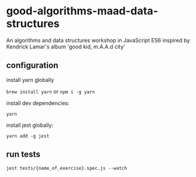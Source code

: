 # good-algorithms-maad-data-structures
An algorithms and data structures workshop in JavaScript ES6 inspired by Kendrick Lamar's album 'good kid, m.A.A.d city'

## configuration
install yarn globally

`brew install yarn` or `npm i -g yarn`

install dev dependencies:

`yarn`

install jest globally:

`yarn add -g jest`

## run tests

`jest tests/{name_of_exercise}.spec.js --watch`
